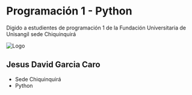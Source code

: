 
# Programación 1 - Python

Digido a estudientes de programación 1 de la Fundación Universitaria de Unisangil sede Chiquinquirá


![Logo](https://dev-to-uploads.s3.amazonaws.com/uploads/articles/th5xamgrr6se0x5ro4g6.png)


## Jesus David Garcia Caro

- Sede Chiquinquirá
- Python

